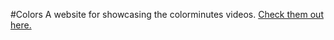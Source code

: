 #Colors
A website for showcasing the colorminutes videos. [Check them out here.](http://www.youtube.com/user/mpressof/videos?flow=grid&view=0)
